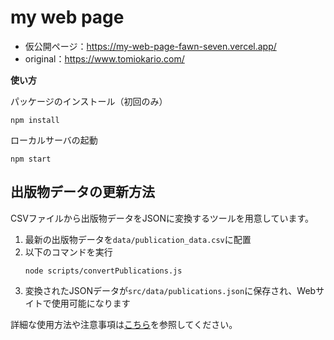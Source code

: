 
# my web page
- 仮公開ページ：https://my-web-page-fawn-seven.vercel.app/
- original：https://www.tomiokario.com/

**使い方**

パッケージのインストール（初回のみ）
```
npm install
```

ローカルサーバの起動
```
npm start
```

## 出版物データの更新方法

CSVファイルから出版物データをJSONに変換するツールを用意しています。

1. 最新の出版物データを`data/publication_data.csv`に配置
2. 以下のコマンドを実行
   ```
   node scripts/convertPublications.js
   ```
3. 変換されたJSONデータが`src/data/publications.json`に保存され、Webサイトで使用可能になります

詳細な使用方法や注意事項は[こちら](docs/csv_to_json_conversion.md)を参照してください。
